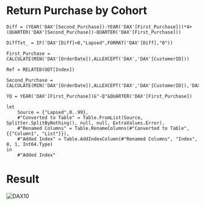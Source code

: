 # Return Purchase by Cohort

```DAX
Diff = (YEAR('DAX'[Second_Purchase])-YEAR('DAX'[First_Purchase]))*4+(QUARTER('DAX'[Second_Purchase])-QUARTER('DAX'[First_Purchase]))

DiffTxt_ = IF('DAX'[Diff]<0,"Lapsed",FORMAT('DAX'[Diff],"0"))

First_Purchase = CALCULATE(MIN('DAX'[OrderDate]),ALLEXCEPT('DAX','DAX'[CustomerID]))

Ref = RELATED(UDT[Index])

Second_Purchase = CALCULATE(MIN('DAX'[OrderDate]),ALLEXCEPT('DAX','DAX'[CustomerID]),'DAX'[OrderDate]>'DAX'[First_Purchase])

YQ = YEAR('DAX'[First_Purchase])&"-Q"&QUARTER('DAX'[First_Purchase])

let
    Source = {"Lapsed",0..99},
    #"Converted to Table" = Table.FromList(Source, Splitter.SplitByNothing(), null, null, ExtraValues.Error),
    #"Renamed Columns" = Table.RenameColumns(#"Converted to Table",{{"Column1", "List"}}),
    #"Added Index" = Table.AddIndexColumn(#"Renamed Columns", "Index", 0, 1, Int64.Type)
in
    #"Added Index"
```

# Result

![DAX10](https://user-images.githubusercontent.com/79496040/191632641-f9803f95-debd-42fb-ab90-e27466bbd6c7.gif)
